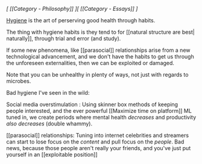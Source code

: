*[ [[Category  - Philosophy]] ][ [[Category - Essays]] ]*

[Hygiene](https://en.wikipedia.org/wiki/Hygiene) is the art of perserving good health through habits. 

The thing with hygiene habits is they tend to for [[natural structure are best| naturally]], through trial and error (and study).

If some new phenomena, like [[parasocial]] relationships arise from a new technological advancement, and we don't have the habits to get us through the unforeseen externalities, then we can be exploited or damaged.

Note that you can be unhealthy in plenty of ways, not just with regards to microbes. 

Bad hygiene I've seen in the wild: 

Social media overstimulation : Using skinner box methods of keeping people interested, and the ever powerful [[Maximize time on platform]] ML tuned in, we create periods where mental health *decreases* and productivity *also decreases* (double whammy). 

[[parasocial]] relationships: Tuning into internet celebrities and streamers can start to lose focus on the *content* and pull focus on the *people*. Bad news, because those people aren't really your friends, and you've just put yourself in an [[exploitable position]]